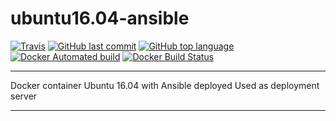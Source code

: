 # ubuntu16.04-ansible

[![Travis](https://travis-ci.org/OlegGorj/ubuntu16.04-ansible.svg?branch=master)](https://travis-ci.org/OlegGorj/ubuntu16.04-ansible)
[![GitHub last commit](https://img.shields.io/github/last-commit/google/skia.svg?branch=master)](https://travis-ci.org/OlegGorj/ubuntu16.04-ansible)
[![GitHub top language](https://img.shields.io/github/languages/top/badges/shields.svg)](https://travis-ci.org/OlegGorj/ubuntu16.04-ansible)
[![Docker Automated build](https://img.shields.io/docker/automated/jrottenberg/ffmpeg.svg)](https://travis-ci.org/OlegGorj/ubuntu16.04-ansible)
[![Docker Build Status](https://img.shields.io/docker/build/jrottenberg/ffmpeg.svg)](https://travis-ci.org/OlegGorj/ubuntu16.04-ansible)

---

Docker container Ubuntu 16.04 with Ansible deployed
Used as deployment server


---
